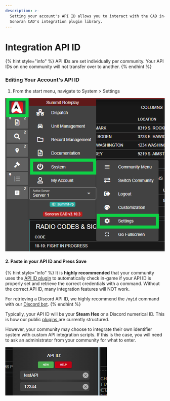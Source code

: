 ```yaml
---
description: >-
  Setting your account's API ID allows you to interact with the CAD in-game via
  Sonoran CAD's integration plugin library.
---
```


# Integration API ID

{% hint style="info" %}
API IDs are set individually per community. Your API IDs on one community will not transfer over to another.
{% endhint %}

### Editing Your Account's API ID

1. From the start menu, navigate to System &gt; Settings

![Sonoran CAD - Settings Navigation](../../../.gitbook/assets/image%20%28184%29.png)

#### 2. Paste in your API ID and Press Save

{% hint style="info" %}
It is **highly recommended** that your community uses the [API ID plugin](../../../integration-plugins/integration-plugins/available-plugins/api-id-checker.md) to automatically check in-game if your API ID is properly set and retrieve the correct credentials with a command. Without the correct API ID, many integration features will NOT work.

For retrieving a Discord API ID, we highly recommend the `/myid` command with our [Discord bot](../../../integration-plugins/discord-bot/features/permissions-synchronization.md#getting-started).
{% endhint %}

Typically, your API ID will be your **Steam Hex** or a Discord numerical ID. This is how our public [plugins ](../../../integration-plugins/integration-plugins/available-plugins/)are currently structured.  
  
However, your community may choose to integrate their own identifier system with custom API integration scripts. If this is the case, you will need to ask an administrator from your community for what to enter.

![Sonoran CAD&apos;s API ID Setting](../../../.gitbook/assets/image%20%28185%29.png)

